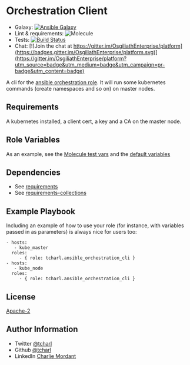 Orchestration Client
=========

* Galaxy: [![Ansible Galaxy](https://img.shields.io/badge/galaxy-tcharl.ansible_orchestration_cli-660198.svg?style=flat)](https://galaxy.ansible.com/tcharl/ansible_orchestration_cli)
* Lint & requirements: ![Molecule](https://github.com/OsgiliathEnterprise/ansible-orchestration-cli/workflows/Molecule/badge.svg)
* Tests: [![Build Status](https://travis-ci.com/OsgiliathEnterprise/ansible-orchestration-cli.svg?branch=master)](https://travis-ci.com/OsgiliathEnterprise/ansible-orchestration-cli)
* Chat: [![Join the chat at https://gitter.im/OsgiliathEnterprise/platform](https://badges.gitter.im/OsgiliathEnterprise/platform.svg)](https://gitter.im/OsgiliathEnterprise/platform?utm_source=badge&utm_medium=badge&utm_campaign=pr-badge&utm_content=badge)

A cli for the [ansible orchestration role](https://github.com/OsgiliathEnterprise/ansible-orchestration).
It will run some kubernetes commands (create namespaces and so on) on master nodes.

Requirements
------------

A kubernetes installed, a client cert, a key and a CA on the master node.

Role Variables
--------------

As an example, see the [Molecule test vars](./molecule/default/converge.yml) and the [default variables](./defaults/main.yml)

Dependencies
------------

* See [requirements](./requirements.yml)
* See [requirements-collections](./requirements-collections.yml)

Example Playbook
----------------

Including an example of how to use your role (for instance, with variables passed in as parameters) is always nice for users too:

    - hosts:
       - kube_master
      roles:
         - { role: tcharl.ansible_orchestration_cli }
    - hosts:
       - kube_node
      roles:
         - { role: tcharl.ansible_orchestration_cli }

License
-------

[Apache-2](https://www.apache.org/licenses/LICENSE-2.0)

Author Information
------------------

* Twitter [@tcharl](https://twitter.com/Tcharl)
* Github [@tcharl](https://github.com/Tcharl)
* LinkedIn [Charlie Mordant](https://www.linkedin.com/in/charlie-mordant-51796a97/)
